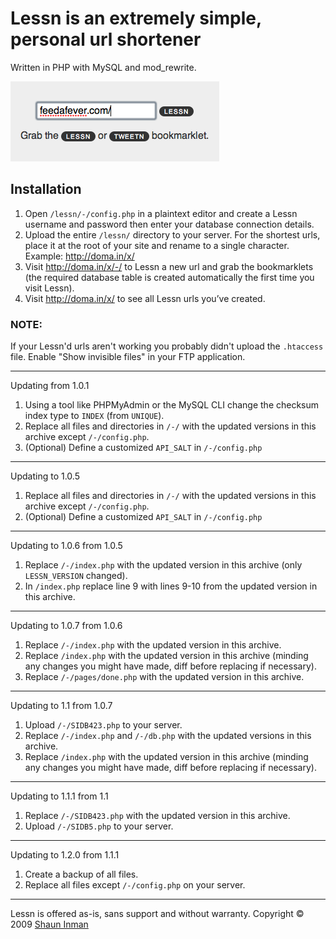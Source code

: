 # Lessn is an extremely simple, personal url shortener

Written in PHP with MySQL and mod_rewrite.

![Lessn](/assets/lessn.png)

## Installation

1. Open `/lessn/-/config.php` in a plaintext editor and
   create a Lessn username and password then enter your
   database connection details.
2. Upload the entire `/lessn/` directory to your server.
   For the shortest urls, place it at the root of your
   site and rename to a single character.
   Example: http://doma.in/x/
3. Visit http://doma.in/x/-/ to Lessn a new url and grab
   the bookmarklets (the required database table is created
   automatically the first time you visit Lessn).
4. Visit http://doma.in/x/ to see all Lessn urls you’ve created.

### NOTE:

If your Lessn'd urls aren't working you probably didn't
upload the `.htaccess` file. Enable "Show invisible files"
in your FTP application.

-----------------------------------------------------------

Updating from 1.0.1

1. Using a tool like PHPMyAdmin or the MySQL CLI change the
   checksum index type to `INDEX` (from `UNIQUE`).
2. Replace all files and directories in `/-/` with the updated
   versions in this archive except `/-/config.php`.
3. (Optional) Define a customized `API_SALT` in `/-/config.php`

-----------------------------------------------------------

Updating to 1.0.5

1. Replace all files and directories in `/-/` with the updated
   versions in this archive except `/-/config.php`.
2. (Optional) Define a customized `API_SALT` in `/-/config.php`

-----------------------------------------------------------

Updating to 1.0.6 from 1.0.5

1. Replace `/-/index.php` with the updated version in this
   archive (only `LESSN_VERSION` changed).
2. In `/index.php` replace line 9 with lines 9-10 from the
   updated version in this archive.

-----------------------------------------------------------

Updating to 1.0.7 from 1.0.6

1. Replace `/-/index.php` with the updated version in this
   archive.
2. Replace `/index.php` with the updated version in this
   archive (minding any changes you might have made, diff
   before replacing if necessary).
3. Replace `/-/pages/done.php` with the updated version in
   this archive.

-----------------------------------------------------------

Updating to 1.1 from 1.0.7

1. Upload `/-/SIDB423.php` to your server.
2. Replace `/-/index.php` and `/-/db.php` with the updated
   versions in this archive.
3. Replace `/index.php` with the updated version in this
   archive (minding any changes you might have made, diff
   before replacing if necessary).

-----------------------------------------------------------

Updating to 1.1.1 from 1.1

1. Replace `/-/SIDB423.php` with the updated version in this
   archive.
2. Upload `/-/SIDB5.php` to your server.

-----------------------------------------------------------

Updating to 1.2.0 from 1.1.1

1. Create a backup of all files.
2. Replace all files except `/-/config.php` on your server.

-----------------------------------------------------------

Lessn is offered as-is, sans support and without warranty.
Copyright © 2009 [Shaun Inman](http://shauninman.com/)
